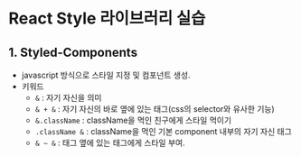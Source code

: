 # React Style 라이브러리 실습

## 1. Styled-Components
  * javascript 방식으로 스타일 지정 및 컴포넌트 생성.
  * 키워드
    + `&` : 자기 자신을 의미
    + `& + &` : 자기 자신의 바로 옆에 있는 태그(css의 selector와 유사한 기능)
    + `&.className` : className을 먹인 친구에게 스타일 먹이기
    + `.className &` : className을 먹인 기본 component 내부의 자기 자신 태그
    + `& ~ &` : 태그 옆에 있는 태그에게 스타일 부여.
